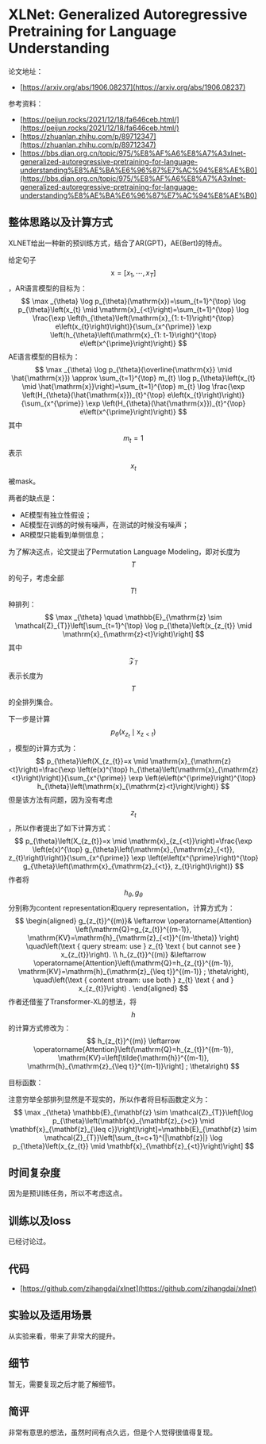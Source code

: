 # XLNet: Generalized Autoregressive Pretraining for Language Understanding

论文地址：

- [https://arxiv.org/abs/1906.08237](https://arxiv.org/abs/1906.08237)

参考资料：

- [https://peijun.rocks/2021/12/18/fa646ceb.html/](https://peijun.rocks/2021/12/18/fa646ceb.html/)
- [https://zhuanlan.zhihu.com/p/89712347](https://zhuanlan.zhihu.com/p/89712347)
- [https://bbs.dian.org.cn/topic/975/%E8%AF%A6%E8%A7%A3xlnet-generalized-autoregressive-pretraining-for-language-understanding%E8%AE%BA%E6%96%87%E7%AC%94%E8%AE%B0](https://bbs.dian.org.cn/topic/975/%E8%AF%A6%E8%A7%A3xlnet-generalized-autoregressive-pretraining-for-language-understanding%E8%AE%BA%E6%96%87%E7%AC%94%E8%AE%B0)



## 整体思路以及计算方式

XLNET给出一种新的预训练方式，结合了AR(GPT)，AE(Bert)的特点。

给定句子$$\mathrm{x}=\left[x_{1}, \cdots, x_{T}\right]$$，AR语言模型的目标为：
$$
\max _{\theta} \log p_{\theta}(\mathrm{x})=\sum_{t=1}^{\top} \log p_{\theta}\left(x_{t} \mid \mathrm{x}_{<t}\right)=\sum_{t=1}^{\top} \log \frac{\exp \left(h_{\theta}\left(\mathrm{x}_{1: t-1}\right)^{\top} e\left(x_{t}\right)\right)}{\sum_{x^{\prime}} \exp \left(h_{\theta}\left(\mathrm{x}_{1: t-1}\right)^{\top} e\left(x^{\prime}\right)\right)}
$$
AE语言模型的目标为：
$$
\max _{\theta} \log p_{\theta}(\overline{\mathrm{x}} \mid \hat{\mathrm{x}}) \approx \sum_{t=1}^{\top} m_{t} \log p_{\theta}\left(x_{t} \mid \hat{\mathrm{x}}\right)=\sum_{t=1}^{\top} m_{t} \log \frac{\exp \left(H_{\theta}(\hat{\mathrm{x}})_{t}^{\top} e\left(x_{t}\right)\right)}{\sum_{x^{\prime}} \exp \left(H_{\theta}(\hat{\mathrm{x}})_{t}^{\top} e\left(x^{\prime}\right)\right)}
$$
其中$$m_t=1$$表示$$x_t$$被mask。

两者的缺点是：

- AE模型有独立性假设；
- AE模型在训练的时候有噪声，在测试的时候没有噪声；
- AR模型只能看到单侧信息；

为了解决这点，论文提出了Permutation Language Modeling，即对长度为$$T$$的句子，考虑全部$$T!$$种排列：
$$
\max _{\theta} \quad \mathbb{E}_{\mathrm{z} \sim \mathcal{Z}_{T}}\left[\sum_{t=1}^{\top} \log p_{\theta}\left(x_{z_{t}} \mid \mathrm{x}_{\mathrm{z}<t}\right)\right]
$$
其中$$\mathcal Z_T$$表示长度为$$T$$的全排列集合。

下一步是计算$$p_{\theta}\left(x_{z_{t}} \mid \mathrm{x}_{\mathrm{z}<t}\right)$$，模型的计算方式为：
$$
p_{\theta}\left(X_{z_{t}}=x \mid \mathrm{x}_{\mathrm{z}<t}\right)=\frac{\exp \left(e(x)^{\top} h_{\theta}\left(\mathrm{x}_{\mathrm{z}<t}\right)\right)}{\sum_{x^{\prime}} \exp \left(e\left(x^{\prime}\right)^{\top} h_{\theta}\left(\mathrm{x}_{\mathrm{z}<t}\right)\right)}
$$
但是该方法有问题，因为没有考虑$$z_t$$，所以作者提出了如下计算方式：
$$
p_{\theta}\left(X_{z_{t}}=x \mid \mathrm{x}_{z_{<t}}\right)=\frac{\exp \left(e(x)^{\top} g_{\theta}\left(\mathrm{x}_{\mathrm{z}_{<t}}, z_{t}\right)\right)}{\sum_{x^{\prime}} \exp \left(e\left(x^{\prime}\right)^{\top} g_{\theta}\left(\mathrm{x}_{\mathrm{z}_{<t}}, z_{t}\right)\right)}
$$
作者将$$h_\theta, g_\theta$$分别称为content representation和query representation，计算方式为：
$$
\begin{aligned}
g_{z_{t}}^{(m)}& \leftarrow \operatorname{Attention}
\left(\mathrm{Q}=g_{z_{t}}^{(m-1)}, \mathrm{KV}=\mathrm{h}_{\mathrm{z}_{<t}}^{(m-\theta)} 
\right)
\quad\left(\text { query stream: use } z_{t} \text { but cannot see } x_{z_{t}}\right). \\
h_{z_{t}}^{(m)} &\leftarrow \operatorname{Attention}\left(\mathrm{Q}=h_{z_{t}}^{(m-1)}, \mathrm{KV}=\mathrm{h}_{\mathrm{z}_{\leq t}}^{(m-1)} ; \theta\right), \quad\left(\text { content stream: use both } z_{t} \text { and } x_{z_{t}}\right) .
\end{aligned}
$$
作者还借鉴了Transformer-XL的想法，将$$h$$的计算方式修改为：
$$
h_{z_{t}}^{(m)} \leftarrow \operatorname{Attention}\left(\mathrm{Q}=h_{z_{t}}^{(m-1)}, \mathrm{KV}=\left[\tilde{\mathrm{h}}^{(m-1)}, \mathrm{h}_{\mathrm{z}_{\leq t}}^{(m-1)}\right] ; \theta\right)
$$

目标函数：

注意穷举全部排列显然是不现实的，所以作者将目标函数定义为：
$$
\max _{\theta} \mathbb{E}_{\mathbf{z} \sim \mathcal{Z}_{T}}\left[\log p_{\theta}\left(\mathbf{x}_{\mathbf{z}_{>c}} \mid \mathbf{x}_{\mathbf{z}_{\leq c}}\right)\right]=\mathbb{E}_{\mathbf{z} \sim \mathcal{Z}_{T}}\left[\sum_{t=c+1}^{|\mathbf{z}|} \log p_{\theta}\left(x_{z_{t}} \mid \mathbf{x}_{\mathbf{z}_{<t}}\right)\right]
$$



## 时间复杂度

因为是预训练任务，所以不考虑这点。



## 训练以及loss

已经讨论过。



## 代码

- [https://github.com/zihangdai/xlnet](https://github.com/zihangdai/xlnet)



## 实验以及适用场景

从实验来看，带来了非常大的提升。



## 细节

暂无，需要复现之后才能了解细节。



## 简评

非常有意思的想法，虽然时间有点久远，但是个人觉得很值得复现。